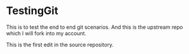 # TestingGit
This is to test the end to end git scenarios. And this is the upstream repo which I will fork into my account.


This is the first edit in the source repository.
